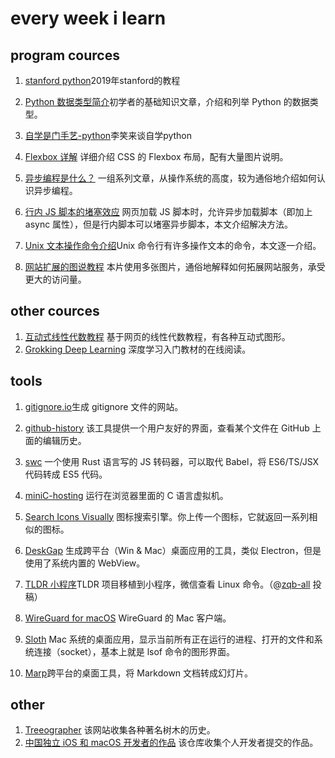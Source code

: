# every week i learn

## program cources

1. [stanford python](https://stanfordpython.com/)2019年stanford的教程

1. [Python 数据类型简介](https://www.labnotes.in/2019/02/python-introduction-and-data-types.html?m=1)初学者的基础知识文章，介绍和列举 Python 的数据类型。

1. [自学是门手艺-python](https://github.com/selfteaching/the-craft-of-selfteaching)李笑来谈自学python

1. [Flexbox 详解](https://github.com/veedrin/horseshoe/blob/master/flex/flex.md)
详细介绍 CSS 的 Flexbox 布局，配有大量图片说明。

1. [异步编程是什么？](https://luminousmen.com/post/asynchronous-programming-blocking-and-non-blocking)
一组系列文章，从操作系统的高度，较为通俗地介绍如何认识异步编程。

1. [行内 JS 脚本的堵塞效应](http://www.phpied.com/asynchronous-inline-scripts-via-data-urls/)
网页加载 JS 脚本时，允许异步加载脚本（即加上 async 属性），但是行内脚本可以堵塞异步脚本，本文介绍解决方法。

1. [Unix 文本操作命令介绍](https://www.ibm.com/developerworks/aix/library/au-unixtext/index.html)Unix 命令行有许多操作文本的命令，本文逐一介绍。

1. [网站扩展的图说教程](https://arcentry.com/blog/scaling-webapps-for-newbs-and-non-techies/)
本片使用多张图片，通俗地解释如何拓展网站服务，承受更大的访问量。


## other cources

1. [互动式线性代数教程](http://immersivemath.com/ila/index.html)
基于网页的线性代数教程，有各种互动式图形。
1. [Grokking Deep Learning](https://livebook.manning.com/#!/book/grokking-deep-learning/)
深度学习入门教材的在线阅读。


## tools
1. [gitignore.io](https://gitignore.io/)生成 gitignore 文件的网站。

1. [github-history](https://github.com/pomber/github-history)
该工具提供一个用户友好的界面，查看某个文件在 GitHub 上面的编辑历史。

1. [swc](https://github.com/swc-project/swc)
一个使用 Rust 语言写的 JS 转码器，可以取代 Babel，将 ES6/TS/JSX 代码转成 ES5 代码。

1. [miniC-hosting](https://vasyop.github.io/miniC-hosting/)
运行在浏览器里面的 C 语言虚拟机。

1. [Search Icons Visually](http://compute.vision/nouns/index.html)
图标搜索引擎。你上传一个图标，它就返回一系列相似的图标。

1. [DeskGap](https://github.com/patr0nus/DeskGap)
生成跨平台（Win & Mac）桌面应用的工具，类似 Electron，但是使用了系统内置的 WebView。

1. [TLDR 小程序](https://linux.cn/article-10528-1.html)TLDR 项目移植到小程序，微信查看 Linux 命令。（@[zqb-all](https://github.com/ruanyf/weekly/issues/274) 投稿）

1. [WireGuard for macOS](https://lists.zx2c4.com/pipermail/wireguard/2019-February/003853.html)
WireGuard 的 Mac 客户端。

1. [Sloth](https://github.com/sveinbjornt/Sloth)
Mac 系统的桌面应用，显示当前所有正在运行的进程、打开的文件和系统连接（socket），基本上就是 lsof 命令的图形界面。

1. [Marp](https://yhatt.github.io/marp/)跨平台的桌面工具，将 Markdown 文档转成幻灯片。

## other
1. [Treeographer](https://thetreeographer.com/archive/)
该网站收集各种著名树木的历史。
1. [中国独立 iOS 和 macOS 开发者的作品](https://josephchang10.github.io/chinese-indie-hackers/)
该仓库收集个人开发者提交的作品。